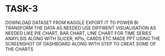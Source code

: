 # TASK-3
DOWNLOAD DATASET FROM KAGGLE
EXPORT IT TO POWER BI 
TRANSFORM THE DATA AS NEEDED
USE DIFFIRENT VISUALISATION AS NEEDED 
LIKE PIE CHART, BAR CHART, LINE CHART FOR TIME SERIES ANAYLSIS ALONG WITH SLICER, KPIs, CARDS ETC
MADE PPT USING THE SCREENSHOT OF DASHBOARD ALONG WITH STEP TO CREAT SOME OF THE CHARTS
